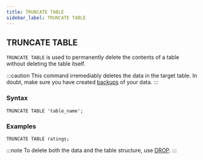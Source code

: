 ```yaml
---
title: TRUNCATE TABLE
sidebar_label: TRUNCATE TABLE
---
```


## TRUNCATE TABLE

`TRUNCATE TABLE` is used to permanently delete the contents of a table without
deleting the table itself.

:::caution
This command irremediably deletes the data in the target table. In
doubt, make sure you have created [backups](reference/sql/backup.md) of your data.
:::

### Syntax

```questdb-sql
TRUNCATE TABLE 'table_name';
```

### Examples

```questdb-sql
TRUNCATE TABLE ratings;
```

:::note
To delete both the data and the table structure, use
[DROP](reference/sql/drop.md).
:::
